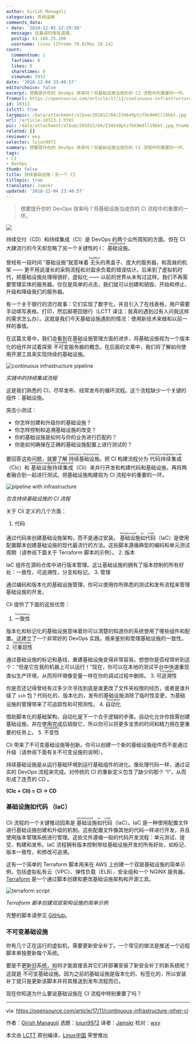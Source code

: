 ```yaml
---
author: Girish Managoli
categories: 系统运维
comments_data:
- date: '2018-12-05 22:29:50'
  message: 这篇讲的很有道理。
  postip: 61.186.25.200
  username: linux [Chrome 70.0|Mac 10.14]
count:
  commentnum: 1
  favtimes: 0
  likes: 0
  sharetimes: 0
  viewnum: 5932
date: '2018-12-04 23:46:57'
editorchoice: false
excerpt: 想要提升你的 DevOps 效率吗？将基础设施当成你的 CI 流程中的重要的一环。
fromurl: https://opensource.com/article/17/11/continuous-infrastructure-other-ci
id: 10313
islctt: true
largepic: /data/attachment/album/201812/04/234649ptzfbk9m9ll19bbt.jpg
url: /article-10313-1.html
pic: /data/attachment/album/201812/04/234649ptzfbk9m9ll19bbt.jpg.thumb.jpg
related: []
reviewer: wxy
selector: lujun9972
summary: 想要提升你的 DevOps 效率吗？将基础设施当成你的 CI 流程中的重要的一环。
tags:
- CI
- DevOps
thumb: false
title: 持续基础设施：另一个 CI
titlepic: true
translator: Jamskr
updated: '2018-12-04 23:46:57'
---
```



> 
> 想要提升你的 DevOps 效率吗？将基础设施当成你的 CI 流程中的重要的一环。
> 
> 
> 


![](/data/attachment/album/201812/04/234649ptzfbk9m9ll19bbt.jpg)


持续交付（CD）和持续集成（CI）是 DevOps 的两个众所周知的方面。但在 CI 大肆流行的今天却忽略了另一个关键性的 I：<ruby> 基础设施 <rt>  infrastructure </rt></ruby>。


曾经有一段时间 “基础设施”就意味着<ruby> 无头 <rt>  headless </rt></ruby>的黑盒子、庞大的服务器，和高耸的机架 —— 更不用说漫长的采购流程和对盈余负载的错误估计。后来到了虚拟机时代，把基础设施处理得很好，虚拟化 —— 以前的世界从未有过这样。我们不再需要管理实体的服务器。仅仅是简单的点击，我们就可以创建和销毁、开始和停止、升级和降级我们的服务器。


有一个关于银行的流行故事：它们实现了数字化，并且引入了在线表格，用户需要手动填写表格、打印，然后邮寄回银行（LCTT 译注：我真的遇到过有人问我这样的需求怎么办）。这就是我们今天基础设施遇到的情况：使用新技术来做和以前一样的事情。


在这篇文章中，我们会看到在基础设施管理方面的进步，将基础设施视为一个版本化的组件并试着探索<ruby> 不可变服务器 <rt>  immutable server </rt></ruby>的概念。在后面的文章中，我们将了解如何使用开源工具来实现持续的基础设施。


![continuous infrastructure pipeline](/data/attachment/album/201812/04/234703chepr86lrl5qy7j4.jpg "continuous infrastructure pipeline in use")


*实践中的持续集成流程*


这是我们熟悉的 CI，尽早发布、经常发布的循环流程。这个流程缺少一个关键的组件：基础设施。


突击小测试：


* 你怎样创建和升级你的基础设施？
* 你怎样控制和追溯基础设施的改变？
* 你的基础设施是如何与你的业务进行匹配的？
* 你是如何确保在正确的基础设施配置上进行测试的？


要回答这些问题，就要了解<ruby> 持续基础设施 <rt>  continuous infrastructure </rt></ruby>。把 CI 构建流程分为<ruby> 代码持续集成 <rt>  continuous integration code </rt></ruby>（CIc）和<ruby> 基础设施持续集成 <rt>  continuous integration infrastructure </rt></ruby>（CIi）来并行开发和构建代码和基础设施，再将两者融合到一起进行测试。把基础设施构建视为 CI 流程中的重要的一环。


![pipeline with infrastructure](/data/attachment/album/201812/04/234707ta6z6yarzkkfkwgk.jpg "CI pipeline with infrastructure")


*包含持续基础设施的 CI 流程*


关于 CIi 定义的几个方面：


1. 代码


通过代码来创建基础设施架构，而不是通过安装。<ruby> 基础设施如代码 <rt>  Infrastructure as code </rt></ruby>（IaC）是使用配置脚本创建基础设施的现代最流行的方法。这些脚本遵循典型的编码和单元测试周期（请参阅下面关于 Terraform 脚本的示例）。
2. 版本


IaC 组件在源码仓库中进行版本管理。这让基础设施的拥有了版本控制的所有好处：一致性，可追溯性，分支和标记。
3. 管理


通过编码和版本化的基础设施管理，你可以使用你所熟悉的测试和发布流程来管理基础设施的开发。


CIi 提供了下面的这些优势：


1. <ruby> 一致性 <rt>  Consistency </rt></ruby>


版本化和标记化的基础设施意味着你可以清楚的知道你的系统使用了哪些组件和配置。这建立了一个非常好的 DevOps 实践，用来鉴别和管理基础设施的一致性。
2. <ruby> 可重现性 <rt>  Reproducibility </rt></ruby>


通过基础设施的标记和基线，重建基础设施变得非常容易。想想你是否经常听到这个：“但是它在我的机器上可以运行！”现在，你可以在本地的测试平台中快速重现类似生产环境，从而将环境像变量一样在你的调试过程中删除。
3. <ruby> 可追溯性 <rt>  Traceability </rt></ruby>


你是否还记得曾经有过多少次寻找到底是谁更改了文件夹权限的经历，或者是谁升级了 `ssh` 包？代码化的、版本化的，发布的基础设施消除了临时性变更，为基础设施的管理带来了可追踪性和可预测性。
4. <ruby> 自动化 <rt>  Automation </rt></ruby>


借助脚本化的基础架构，自动化是下一个合乎逻辑的步骤。自动化允许你按需创建基础设施，并在使用完成后销毁它，所以你可以将更多宝贵的时间和精力用在更重要的任务上。
5. <ruby> 不变性 <rt>  Immutability </rt></ruby>


CIi 带来了不可变基础设施等创新。你可以创建一个新的基础设施组件而不是通过升级（请参阅下面有关不可变设施的说明）。


持续基础设施是从运行基础环境到运行基础组件的进化。像处理代码一样，通过证实的 DevOps 流程来完成。对传统的 CI 的重新定义包含了缺少的那个 “i”，从而形成了连贯的 CD 。


**(CIc + CIi) = CI -> CD**


### 基础设施如代码 （IaC）


CIi 流程的一个关键推动因素是<ruby> 基础设施如代码 <rt>  infrastructure as code </rt></ruby>（IaC）。IaC 是一种使用配置文件进行基础设施创建和升级的机制。这些配置文件像其他的代码一样进行开发，并且使用版本管理系统进行管理。这些文件遵循一般的代码开发流程：单元测试、提交、构建和发布。IaC 流程拥有版本控制带给基础设施开发的所有好处，如标记、版本一致性，和修改可追溯。


这有一个简单的 Terraform 脚本用来在 AWS 上创建一个双层基础设施的简单示例，包括虚拟私有云（VPC）、弹性负载（ELB），安全组和一个 NGINX 服务器。[Terraform](https://github.com/hashicorp/terraform) 是一个通过脚本创建和更改基础设施架构和开源工具。


![terraform script](/data/attachment/album/201812/04/234718l9w6viewvmitpr6p.png "sample terraform script")


*Terraform 脚本创建双层架构设施的简单示例*


完整的脚本请参见 [GitHub](https://github.com/terraform-providers/terraform-provider-aws/tree/master/examples/two-tier)。


### 不可变基础设施


你有几个正在运行的虚拟机，需要更新安全补丁。一个常见的做法是推送一个远程脚本单独更新每个系统。


要是不更新旧系统，如何才能直接丢弃它们并部署安装了新安全补丁的新系统呢？这就是<ruby> 不可变基础设施 <rt>  immutable infrastructure </rt></ruby>。因为之前的基础设施是版本化的、标签化的，所以安装补丁就只是更新该脚本并将其推送到发布流程而已。


现在你知道为什么要说基础设施在 CI 流程中特别重要了吗？




---


via: <https://opensource.com/article/17/11/continuous-infrastructure-other-ci>


作者：[Girish Managoli](https://opensource.com/users/gammay) 选题：[lujun9972](https://github.com/lujun9972) 译者：[Jamskr](https://github.com/Jamskr) 校对：[wxy](https://github.com/wxy)


本文由 [LCTT](https://github.com/LCTT/TranslateProject) 原创编译，[Linux中国](https://linux.cn/) 荣誉推出